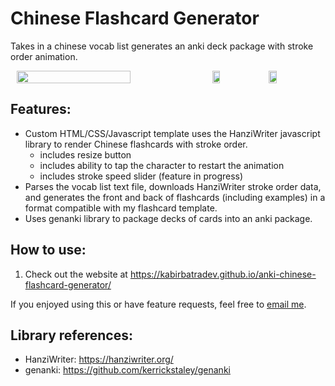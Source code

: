 # Chinese Flashcard Generator

Takes in a chinese vocab list generates an anki deck package with stroke order animation.

<!-- ![](Screenshots/ankiScreenshotDesktop.png)
![](Screenshots/ankiScreenshotMobile.jpg)
![](Screenshots/ankiScreenshotMobileBig.jpg) -->

<!-- <div style="display: flex; justify-content: space-evenly" >
    <div style="width: 60%">
        <img src="Screenshots/ankiScreenshotDesktop.png">
    </div>
    <div style="width: 16%">
        <img src="Screenshots/ankiScreenshotMobile.jpg">
    </div>
    <div style="width: 16%">
        <img src="Screenshots/ankiScreenshotMobileBig.jpg">
    </div>
</div> -->

<div style="display: flex; justify-content: space-evenly; width: 100%">
    <!-- <div style="width: 60%"> -->
        <img src="Screenshots/ankiScreenshotDesktop.png" width="60%">
    <!-- </div> -->
    <!-- <div style="width: 16%"> -->
        <img src="Screenshots/ankiScreenshotMobile.jpg" width="16%">
    <!-- </div> -->
    <!-- <div style="width: 16%"> -->
        <img src="Screenshots/ankiScreenshotMobileBig.jpg" width="16%">
    <!-- </div> -->
</div>

## Features:

- Custom HTML/CSS/Javascript template uses the HanziWriter javascript library to render Chinese flashcards with stroke order.
  - includes resize button
  - includes ability to tap the character to restart the animation
  - includes stroke speed slider (feature in progress)
- Parses the vocab list text file, downloads HanziWriter stroke order data, and generates the front and back of flashcards (including examples) in a format compatible with my flashcard template.
- Uses genanki library to package decks of cards into an anki package.

## How to use:
1. Check out the website at https://kabirbatradev.github.io/anki-chinese-flashcard-generator/

If you enjoyed using this or have feature requests, feel free to [email me](mailto:kabirbatraa@gmail.com).

## Library references:
- HanziWriter: https://hanziwriter.org/
- genanki: https://github.com/kerrickstaley/genanki

